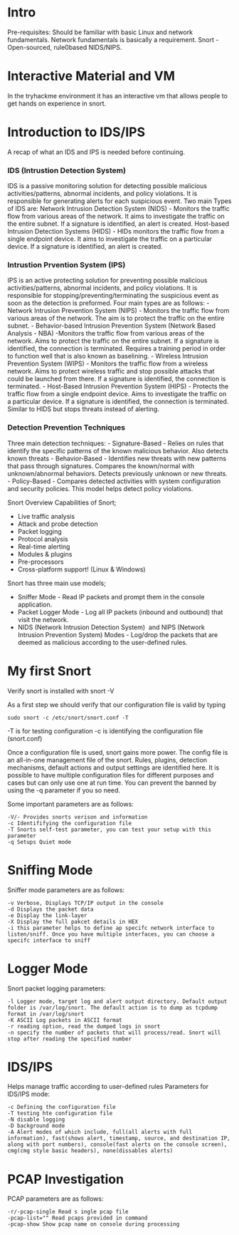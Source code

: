 # Intro
Pre-requisites: Should be familiar with basic Linux and network fundamentals. Network fundamentals is basically a requirement.
Snort - Open-sourced, rule0based NIDS/NIPS. 

# Interactive Material and VM
In the tryhackme environment it has an interactive vm that allows people to get hands on experience in snort.

# Introduction to IDS/IPS
A recap of what an IDS and IPS is needed before continuing. 

<h3> IDS (Intrustion Detection System) </h3>
IDS is a passive monitoring solution for detecting possible malicious activities/patterns, abnormal incidents, and policy violations. It is responsible for generating alerts for each suspicious event.
Two main Types of IDS are:
	Network Intrusion Detection System (NIDS) - Monitors the traffic flow from various areas of the network. It aims to investigate the traffic on the entire subnet. If a signature is identified, an alert is created.
	Host-based Intrusion Detection Systems (HIDS) - HIDs monitors the traffic flow from a single endpoint device. It aims to investigate the traffic on a particular device. If a signature is identified, an alert is created.

<h3> Intrustion Prvention System (IPS) </h3>
IPS is an active protecting solution for preventing possible malicious activities/patterns, abnormal incidents, and policy violations. It is responsible for stopping/preventing/terminating the suspicious event as soon as the detection is preformed. 
Four main types are as follows:
	- Network Intrusion Prevention System (NIPS) - Monitors the traffic flow from various areas of the network. The aim is to protect the traffic on the entire subnet.
	- Behavior-based Intrusion Prevention System (Network Based Analysis - NBA) -Monitors the traffic flow from various areas of the network. Aims to protect the traffic on the entire subnet. If a signature is identified, the connection is terminated. Requires a training period in order to function well that is also known as baselining.
	- Wireless Intrusion Prevention System (WIPS) - Monitors the traffic flow from a wireless network. Aims to protect wireless traffic and stop possible attacks that could be launched from there. If a signature is identified, the connection is terminated.
	- Host-Based Intrusion Prevention System (HIPS) - Protects the traffic flow from a single endpoint device. Aims to investigate the traffic on a particular device. If a signature is identified, the connection is terminated. Similar to HIDS but stops threats instead of alerting.

<h3> Detection Prevention Techniques </h3>
Three main detection techniques:
- Signature-Based - Relies on rules that identify the specific patterns of the known malicious behavior. Also detects known threats
- Behavior-Based - Identifies new threats with new patterns that pass through signatures. Compares the known/normal with unknown/abnormal behaviors. Detects previously unknown or new threats.
- Policy-Based - Compares detected activities with system configuration and security policies. This model helps detect policy violations.

Snort Overview 
Capabilities of Snort;  
- Live traffic analysis
- Attack and probe detection
- Packet logging
- Protocol analysis
- Real-time alerting
- Modules & plugins
- Pre-processors
- Cross-platform support! (Linux & Windows)

Snort has three main use models;  
- Sniffer Mode - Read IP packets and prompt them in the console application.
- Packet Logger Mode - Log all IP packets (inbound and outbound) that visit the network.
- NIDS (Network Intrusion Detection System)  and NIPS (Network Intrusion Prevention System) Modes - Log/drop the packets that are deemed as malicious according to the user-defined rules.

# My first Snort

Verify snort is installed with 
	snort -V

As a first step we should verify that our configuration file is valid by typing
```Shell
sudo snort -c /etc/snort/snort.conf -T
```
-T is for testing configuration
-c is identifying the configuration file (snort.conf) 

Once a configuration file is used, snort gains more power. The config file is an all-in-one management file of the snort. Rules, plugins, detection mechanisms, default actions and output settings are identified here. It is possible to have multiple configuration files for different purposes and cases but can only use one at run time. You can prevent the banned by using the -q parameter if you so need.

Some important parameters are as follows:
```shell
-V/- Provides snorts verison and information
-c Identififying the configuration file 
-T Snorts self-test parameter, you can test your setup with this parameter
-q Setups Quiet mode
```

# Sniffing Mode

Sniffer mode parameters are as follows:
```
-v Verbose, Displays TCP/IP output in the console
-d Displays the packet data
-e Display the link-layer
-X Display the full pakcet details in HEX
-i this parameter helps to define ap specifc network interface to listen/sniff. Once you have multiple interfaces, you can choose a specifc interface to sniff
```

# Logger Mode

Snort packet logging parameters:
```shell
-l Logger mode, target log and alert output directory. Default output folder is /var/log/snort. The default action is to dump as tcpdump format in /var/log/snort
-K ASCII Log packets in ASCII format
-r reading option, read the dumped logs in snort
-n specify the number of packets that will process/read. Snort will stop after reading the specified number
```

# IDS/IPS

Helps manage traffic according to user-defined rules
Parameters for IDS/IPS mode:
```
-c Defining the configuration file
-T testing hte configuration file
-N disable logging
-D background mode
-A Alert modes of which include, full(all alerts with full information), fast(shows alert, timestamp, source, and destination IP, along with port numbers), console(fast alerts on the console screen), cmg(cmg style basic headers), none(dissables alerts)
```

# PCAP Investigation

PCAP parameters are as follows:
```
-r/-pcap-single Read s ingle pcap file
-pcap-list="" Read pcaps provided in command
-pcap-show Show pcap name on console during processing
```